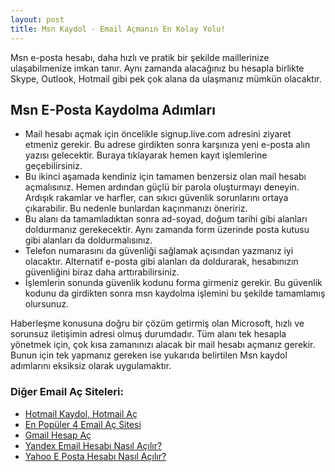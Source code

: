 ```yaml
---
layout: post
title: Msn Kaydol - Email Açmanın En Kolay Yolu!
---
```


Msn e-posta hesabı, daha hızlı ve pratik bir şekilde maillerinize ulaşabilmenize imkan tanır. Aynı zamanda alacağınız bu hesapla birlikte Skype, Outlook, Hotmail gibi pek çok alana da ulaşmanız mümkün olacaktır. 

<h2>Msn E-Posta Kaydolma Adımları</h2>
<ul>
<li>Mail hesabı açmak için öncelikle signup.live.com adresini ziyaret etmeniz gerekir. Bu adrese girdikten sonra karşınıza yeni e-posta alın yazısı gelecektir. Buraya tıklayarak hemen kayıt işlemlerine geçebilirsiniz. </li>
<li>Bu ikinci aşamada kendiniz için tamamen benzersiz olan mail hesabı açmalısınız. Hemen ardından güçlü bir parola oluşturmayı deneyin. Ardışık rakamlar ve harfler, can sıkıcı güvenlik sorunlarını ortaya çıkarabilir. Bu nedenle bunlardan kaçınmanızı öneririz.</li> 
<li>Bu alanı da tamamladıktan sonra ad-soyad, doğum tarihi gibi alanları doldurmanız gerekecektir. Aynı zamanda form üzerinde posta kutusu gibi alanları da doldurmalısınız. </li>
<li>Telefon numarasını da güvenliği sağlamak açısından yazmanız iyi olacaktır. Alternatif e-posta gibi alanları da doldurarak, hesabınızın güvenliğini biraz daha arttırabilirsiniz. </li>
<li>İşlemlerin sonunda güvenlik kodunu forma girmeniz gerekir. Bu güvenlik kodunu da girdikten sonra msn kaydolma işlemini bu şekilde tamamlamış olursunuz. </li>
</ul>

Haberleşme konusuna doğru bir çözüm getirmiş olan Microsoft, hızlı ve sorunsuz iletişimin adresi olmuş durumdadır. Tüm alanı tek hesapla yönetmek için, çok kısa zamanınızı alacak bir mail hesabı açmanız gerekir. Bunun için tek yapmanız gereken ise yukarıda belirtilen Msn kaydol adımlarını eksiksiz olarak uygulamaktır.

<h3>Diğer Email Aç Siteleri:</h3>
<ul>
<li><a href="http://mailhesabiac.xyz/hotmail-kaydol-hotmail-ac/">Hotmail Kaydol, Hotmail Aç</a></li>
<li><a href="http://mailhesabiac.xyz/email-ac/">En Popüler 4 Email Aç Sitesi</a></li>
<li><a href="http://mailhesabiac.xyz/gmail-hesap-ac/">Gmail Hesap Aç</a></li>
<li><a href="http://mailhesabiac.xyz/yandex-mail-hesabi-nasil-acilir/">Yandex Email Hesabı Nasıl Açılır?</a></li>
<li><a href="http://mailhesabiac.xyz/yahoo-mail-hesabi-nasil-acilir/">Yahoo E Posta Hesabı Nasıl Açılır?</a></li>
</ul>
